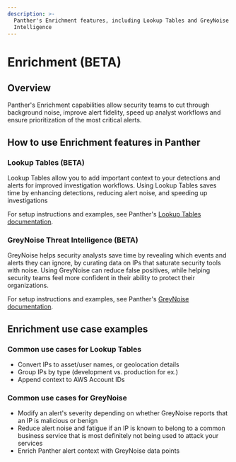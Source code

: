 ```yaml
---
description: >-
  Panther's Enrichment features, including Lookup Tables and GreyNoise Threat
  Intelligence
---
```


# Enrichment (BETA)

## Overview

Panther's Enrichment capabilities allow security teams to cut through background noise, improve alert fidelity, speed up analyst workflows and ensure prioritization of the most critical alerts.&#x20;

## How to use Enrichment features in Panther

### Lookup Tables (BETA)

Lookup Tables allow you to add important context to your detections and alerts for improved investigation workflows. Using Lookup Tables saves time by enhancing detections, reducing alert noise, and speeding up investigations

For setup instructions and examples, see Panther's [Lookup Tables documentation](./#lookup-tables-beta).&#x20;

### GreyNoise Threat Intelligence (BETA)

GreyNoise helps security analysts save time by revealing which events and alerts they can ignore, by curating data on IPs that saturate security tools with noise. Using GreyNoise can reduce false positives, while helping security teams feel more confident in their ability to protect their organizations.

For setup instructions and examples, see Panther's [GreyNoise documentation](greynoise/).

## Enrichment use case examples

### Common use cases for Lookup Tables

* Convert IPs to asset/user names, or geolocation details
* Group IPs by type (development vs. production for ex.)
* Append context to AWS Account IDs

### Common use cases for GreyNoise

* Modify an alert's severity depending on whether GreyNoise reports that an IP is malicious or benign
* Reduce alert noise and fatigue if an IP is known to belong to a common business service that is most definitely not being used to attack your services
* Enrich Panther alert context with GreyNoise data points
